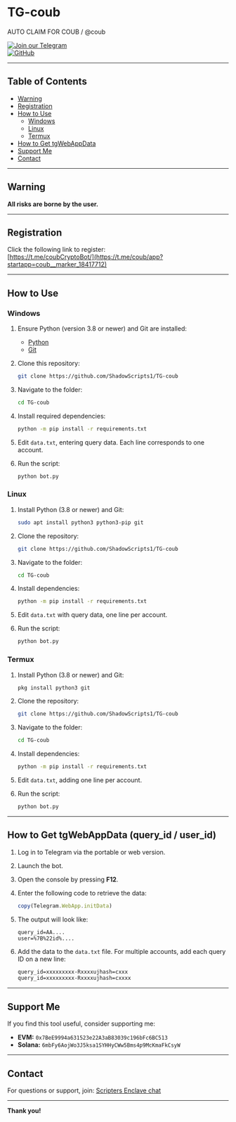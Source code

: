 
# TG-coub  
AUTO CLAIM FOR COUB / @coub  

[![Join our Telegram](https://img.shields.io/badge/Telegram-2CA5E0?style=for-the-badge&logo=telegram&logoColor=white)](https://t.me/shadowscripters)  
[![GitHub](https://img.shields.io/badge/GitHub-181717?style=for-the-badge&logo=github&logoColor=white)](https://github.com/ShadowScripts1)  

---

## Table of Contents
- [Warning](#warning)  
- [Registration](#registration)  
- [How to Use](#how-to-use)  
  - [Windows](#windows)  
  - [Linux](#linux)  
  - [Termux](#termux)  
- [How to Get tgWebAppData](#how-to-get-tgwebappdata-query_id--user_id)  
- [Support Me](#support-me)  
- [Contact](#contact)  

---

## Warning  
**All risks are borne by the user.**  

---

## Registration  
Click the following link to register:  
[https://t.me/coubCryptoBot/](https://t.me/coub/app?startapp=coub__marker_18417712)  

---

## How to Use  

### Windows  
1. Ensure Python (version 3.8 or newer) and Git are installed:  
   - [Python](https://python.org)  
   - [Git](https://git-scm.com/)  

2. Clone this repository:  
   ```bash
   git clone https://github.com/ShadowScripts1/TG-coub
   ```

3. Navigate to the folder:  
   ```bash
   cd TG-coub
   ```

4. Install required dependencies:  
   ```bash
   python -m pip install -r requirements.txt
   ```

5. Edit `data.txt`, entering query data. Each line corresponds to one account.  

6. Run the script:  
   ```bash
   python bot.py
   ```

### Linux  
1. Install Python (3.8 or newer) and Git:  
   ```bash
   sudo apt install python3 python3-pip git
   ```

2. Clone the repository:  
   ```bash
   git clone https://github.com/ShadowScripts1/TG-coub
   ```

3. Navigate to the folder:  
   ```bash
   cd TG-coub
   ```

4. Install dependencies:  
   ```bash
   python -m pip install -r requirements.txt
   ```

5. Edit `data.txt` with query data, one line per account.  

6. Run the script:  
   ```bash
   python bot.py
   ```

### Termux  
1. Install Python (3.8 or newer) and Git:  
   ```bash
   pkg install python3 git
   ```

2. Clone the repository:  
   ```bash
   git clone https://github.com/ShadowScripts1/TG-coub
   ```

3. Navigate to the folder:  
   ```bash
   cd TG-coub
   ```

4. Install dependencies:  
   ```bash
   python -m pip install -r requirements.txt
   ```

5. Edit `data.txt`, adding one line per account.  

6. Run the script:  
   ```bash
   python bot.py
   ```

---

## How to Get tgWebAppData (query_id / user_id)  
1. Log in to Telegram via the portable or web version.  
2. Launch the bot.  
3. Open the console by pressing **F12**.  
4. Enter the following code to retrieve the data:  
   ```javascript
   copy(Telegram.WebApp.initData)
   ```
5. The output will look like:  
   ```
   query_id=AA....
   user=%7B%22id%....
   ```

6. Add the data to the `data.txt` file. For multiple accounts, add each query ID on a new line:  
   ```txt
   query_id=xxxxxxxxx-Rxxxxujhash=cxxx
   query_id=xxxxxxxxx-Rxxxxujhash=cxxxx
   ```

---

## Support Me  
If you find this tool useful, consider supporting me:  

- **EVM:** `0x7BeE9994a631523e22A3aB83039c196bFc6BC513`  
- **Solana:** `6mbFy6AojWo3J5ksa1SYHHyCWw5Bms4p9McKmaFkCsyW`  

---

## Contact  
For questions or support, join: [Scripters Enclave chat](https://t.me/chatwithscripters)  

---

**Thank you!**
